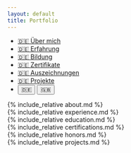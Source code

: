 ```yaml
---
layout: default
title: Portfolio
---
```


<nav>
    <ul>
        <li><a href="#about" class="nav-link">🇩🇪 Über mich</a></li>
        <li><a href="#experience" class="nav-link">🇩🇪 Erfahrung</a></li>
        <li><a href="#education" class="nav-link">🇩🇪 Bildung</a></li>
        <li><a href="#certifications" class="nav-link">🇩🇪 Zertifikate</a></li>
        <li><a href="#honors" class="nav-link">🇩🇪 Auszeichnungen</a></li>
        <li><a href="#projects" class="nav-link">🇩🇪 Projekte</a></li>
        <li>
            <button id="lang-de" onclick="setLanguage('de')">🇩🇪</button>
            <button id="lang-en" onclick="setLanguage('en')">🇬🇧</button>
        </li>
    </ul>
</nav>

<div id="about">
    {% include_relative about.md %}
</div>

<div id="experience">
    {% include_relative experience.md %}
</div>

<div id="education">
    {% include_relative education.md %}
</div>

<div id="certifications">
    {% include_relative certifications.md %}
</div>

<div id="honors">
    {% include_relative honors.md %}
</div>

<div id="projects">
    {% include_relative projects.md %}
</div>

<script>
    document.querySelectorAll('.nav-link').forEach(link => {
        link.addEventListener('click', function(event) {
            event.preventDefault();
            const target = document.querySelector(this.getAttribute('href'));
            window.scrollTo({
                top: target.offsetTop,
                behavior: 'smooth'
            });
        });
    });
</script>